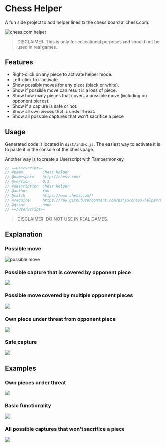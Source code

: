 # Chess Helper

A fun side project to add helper lines to the chess board at chess.com.

![chess.com helper ](https://i.imgur.com/T3IFNjS.png)

> DISCLAIMER: This is only for educational purposes and should not be used in real games.

## Features

* Right-click on any piece to activate helper mode.
* Left-click to inactivate.
* Show possible moves for any piece (black or white).
* Show if possible move can result in a loss of piece.
* Show how many pieces that covers a possible move (including on opponent pieces).
* Show if a capture is safe or not.
* Show all own pieces that is under threat.
* Show all possible captures that won't sacrifice a piece

## Usage

Generated code is located in `dist/index.js`. The easiest way to activate it is to paste it in the console of the chess page.

Another way is to create a Userscript with Tampermonkey:

```js
// ==UserScript==
// @name         Chess helper
// @namespace    http://chess.com/
// @version      0.1
// @description  Chess helper
// @author       You
// @match        https://www.chess.com/*
// @require      https://raw.githubusercontent.com/banjo/chess-helper/main/dist/index.js
// @grant        none
// ==/UserScript==
```

> DISCLAIMER: DO NOT USE IN REAL GAMES.

## Explanation

### Possible move

![possible move](https://i.imgur.com/j4FzGhq.png)


### Possible capture that is covered by opponent piece

![](https://i.imgur.com/R1WHcWP.png)

### Possible move covered by multiple opponent pieces

![](https://i.imgur.com/qFP2FjE.png)

### Own piece under threat from opponent piece

![](https://i.imgur.com/WRFpUrA.png)

### Safe capture

![](https://i.imgur.com/qFm06KS.png)

## Examples

### Own pieces under threat

![](https://i.imgur.com/L2zJbW4.png)

### Basic functionality

![](https://i.imgur.com/GrSSjcA.png)

### All possible captures that won't sacrifice a piece

![](https://i.imgur.com/qvaJP4p.png)